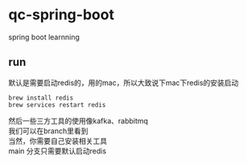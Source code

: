# qc-spring-boot
spring boot learnning


## run  
默认是需要启动redis的，用的mac，所以大致说下mac下redis的安装启动
```
brew install redis
brew services restart redis
```
然后一些三方工具的使用像kafka、rabbitmq  
我们可以在branch里看到    
当然，你需要自己安装相关工具  
main 分支只需要默认启动redis